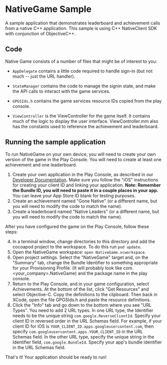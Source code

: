 # NativeGame Sample

A sample application that demonstrates leaderboard and achievement calls from a native
C++ application.
This sample is using C++ NativeClient SDK with conjunction of ObjectiveC++.

## Code

Native Game  consists of a number of files that might be of interest to
you:

* `AppDelegate` contains a little code required to handle sign-in (but not
  much -- just the URL handler).

* `StateManager` contains the code to manage the signin state, and make the
   API calls to interact with the game services.

* `GPGSIds.h` contains the game services resource IDs copied from the play console.

* `ViewController` is the ViewController for the game itself. It contains much
  of the logic to display the user interface.  ViewController.mm also has the constants
  used to reference the achievement and leaderboard.

## Running the sample application

To run NativeGame on your own device, you will need to create your
own version of the game in the Play Console.  You will need to create at least one
achievement and one leaderboard.
1. Create your own application in the Play Console, as described in our [Developer
  Documentation](https://developers.google.com/games/services/console/enabling). Make
  sure you follow the "iOS" instructions for creating your client ID and linking
  your application.
    <strong>Note: Remember the Bundle ID, you will need to paste it
         in a couple places in your app.</strong>
    You can leave your App Store ID blank for testing purposes.
2. Create an achievement named "Gone Native" (or a different name, but you will need
  to modify the code to match the name).
3. Create a leaderboard named "Native Leaders" (or a different name, but you will
  need to modify the code to match the name).

After you have configured the game on the Play Console, follow these steps:

4. In a terminal window, change directories to this directory and add the cocoapod project
to the workspace.  To do this run `pod update`.
5. Open the NativeGame workspace: `open NativeGame.xcworkspace`.
6. Open project settings. Select the "NativeGame" target and,
  on the "Summary" tab, change the Bundle Identifier to
  something appropriate for your Provisioning Profile. (It will probably look like
  com.<your_company>.NativeGame) and the package name in the play console.
7. Return to the Play Console, and in your game configuration, select Achievements.
  At the bottom of the list, click "Get Resources" and select Objective-C.
  Copy the definitions to the clipboard.  Then back in XCode, open the file
  GPGSIds.h and paste the resource definitions.
8. Click the "Info" tab and go down to the bottom where you see "URL Types".
  You need to add 2 URL types.  In one URL type, the Identifier needs to be
  the unique string `com.google.ReverseClientId`.  Specify your client ID
  in reversed order in the URL Schemas field. For example, if your client ID
  for iOS is `YOUR_CLIENT_ID.apps.googleusercontent.com`, then specify
  `com.googleusercontent.apps.YOUR_CLIENT_ID` in the URL Schemas field.
  In the other URL type, specify the unique string in the Identifier field,
  `com.google.BundleId`.  Specify your app's bundle identifier in the
  URL Schemas field.

That's it! Your application should be ready to run!


